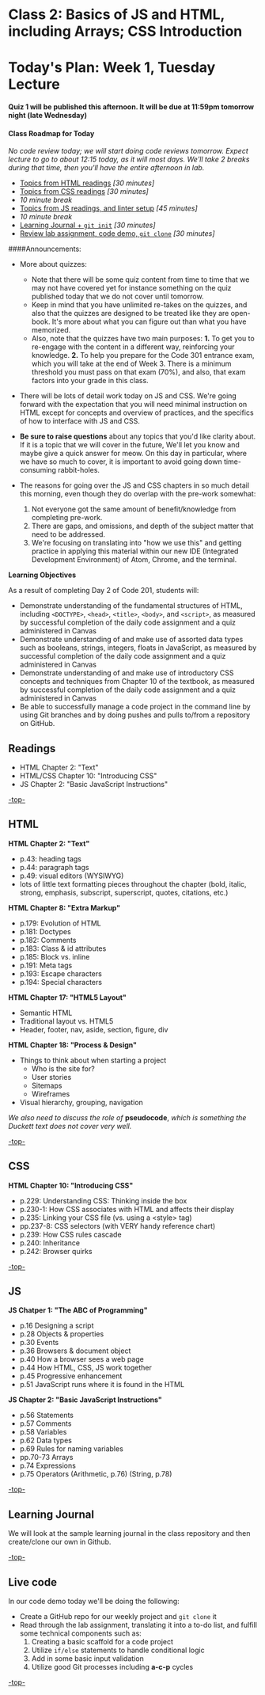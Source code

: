 # Class 2: Basics of JS and HTML, including Arrays; CSS Introduction

<a id="top"></a>
# Today's Plan: Week 1, Tuesday Lecture

#### Quiz 1 will be published this afternoon. It will be due at 11:59pm tomorrow night (late Wednesday)

#### Class Roadmap for Today

*No code review today; we will start doing code reviews tomorrow. Expect lecture to go to about 12:15 today, as it will most days. We'll take 2 breaks during that time, then you'll have the entire afternoon in lab.*

- [Topics from HTML readings](#html) *[30 minutes]*
- [Topics from CSS readings](#css) *[30 minutes]*
- *10 minute break*
- [Topics from JS readings, and linter setup](#js) *[45 minutes]*
- *10 minute break*
- [Learning Journal + `git init`](#lj) *[30 minutes]*
- [Review lab assignment, code demo, `git clone`](#code) *[30 minutes]*

####Announcements:
 - More about quizzes:
 	- Note that there will be some quiz content from time to time that we may not have covered yet for instance something on the quiz published today that we do not cover until tomorrow.
 	- Keep in mind that you have unlimited re-takes on the quizzes, and also that the quizzes are designed to be treated like they are open-book. It's more about what you can figure out than what you have memorized.
	- Also, note that the quizzes have two main purposes: **1.** To get you to re-engage with the content in a different way, reinforcing your knowledge. **2.** To help you prepare for the Code 301 entrance exam, which you will take at the end of Week 3. There is a minimum threshold you must pass on that exam (70%), and also, that exam factors into your grade in this class.

- There will be lots of detail work today on JS and CSS. We're going forward with the expectation that you will need minimal instruction on HTML except for concepts and overview of practices, and the specifics of how to interface with JS and CSS.

- **Be sure to raise questions** about any topics that you'd like clarity about. If it is a topic that we will cover in the future, We'll let you know and maybe give a quick answer for meow. On this day in particular, where we have so much to cover, it is important to avoid going down time-consuming rabbit-holes.

- The reasons for going over the JS and CSS chapters in so much detail this morning, even though they do overlap with the pre-work somewhat:
  1. Not everyone got the same amount of benefit/knowledge from completing pre-work.
  2. There are gaps, and omissions, and depth of the subject matter that need to be addressed.
  3. We're focusing on translating into "how we use this" and getting practice in applying this material within our new IDE (Integrated Development Environment) of Atom, Chrome, and the terminal.

**Learning Objectives**

As a result of completing Day 2 of Code 201, students will:

- Demonstrate understanding of the fundamental structures of HTML, including `<DOCTYPE>`, `<head>`, `<title>`, `<body>`, and `<script>`, as measured by successful completion of the daily code assignment and a quiz administered in Canvas
- Demonstrate understanding of and make use of assorted data types such as booleans, strings, integers, floats in JavaScript, as measured by successful completion of the daily code assignment and a quiz administered in Canvas
- Demonstrate understanding of and make use of introductory CSS concepts and techniques from Chapter 10 of the textbook, as measured by successful completion of the daily code assignment and a quiz administered in Canvas
- Be able to successfully manage a code project in the command line by using Git branches and by doing pushes and pulls to/from a repository on GitHub.

## Readings

- HTML Chapter 2: "Text"
- HTML/CSS Chapter 10: "Introducing CSS"
- JS Chapter 2: "Basic JavaScript Instructions"

[-top-](#top)

<a id="html"></a>
## HTML

**HTML Chapter 2: "Text"**

- p.43: heading tags
- p.44: paragraph tags
- p.49: visual editors (WYSIWYG)
- lots of little text formatting pieces throughout the chapter (bold, italic, strong, emphasis, subscript, superscript, quotes, citations, etc.)

**HTML Chapter 8: "Extra Markup"**

- p.179: Evolution of HTML
- p.181: Doctypes
- p.182: Comments
- p.183: Class & id attributes
- p.185: Block vs. inline
- p.191: Meta tags
- p.193: Escape characters
- p.194: Special characters

**HTML Chapter 17: "HTML5 Layout"**

- Semantic HTML
- Traditional layout vs. HTML5
- Header, footer, nav, aside, section, figure, div

**HTML Chapter 18: "Process & Design"**

- Things to think about when starting a project
  - Who is the site for?
  - User stories
  - Sitemaps
  - Wireframes
- Visual hierarchy, grouping, navigation


*We also need to discuss the role of* **pseudocode**, *which is something the Duckett text does not cover very well.*

[-top-](#top)

<a id="css"></a>
## CSS

**HTML Chapter 10: "Introducing CSS"**

- p.229: Understanding CSS: Thinking inside the box
- p.230-1: How CSS associates with HTML and affects their display
- p.235: Linking your CSS file (vs. using a \<style> tag)
- pp.237-8: CSS selectors (with VERY handy reference chart)
- p.239: How CSS rules cascade
- p.240: Inheritance
- p.242: Browser quirks

[-top-](#top)

<a id="js"></a>
## JS

**JS Chatper 1: "The ABC of Programming"**

- p.16 	Designing a script
- p.28 	Objects & properties
- p.30 	Events
- p.36 	Browsers & document object
- p.40 	How a browser sees a web page
- p.44 	How HTML, CSS, JS work together
- p.45 	Progressive enhancement
- p.51 	JavaScript runs where it is found in the HTML

**JS Chapter 2: "Basic JavaScript Instructions"**

- p.56 	Statements
- p.57 	Comments
- p.58 	Variables
- p.62 	Data types
- p.69 	Rules for naming variables
- pp.70-73 	Arrays
- p.74 	Expressions
- p.75 	Operators (Arithmetic, p.76) (String, p.78)

[-top-](#top)

<a id="code"></a>
## Learning Journal

We will look at the sample learning journal in the class repository and then create/clone our own in Github.

[-top-](#top)

<a id="code"></a>
## Live code

In our code demo today we'll be doing the following:

- Create a GitHub repo for our weekly project and `git clone` it
- Read through the lab assignment, translating it into a to-do list, and fulfill some technical components such as:
  1. Creating a basic scaffold for a code project
  2. Utilize `if/else` statements to handle conditional logic
  3. Add in some basic input validation
  4. Utilize good Git processes including **a-c-p** cycles

[-top-](#top)
